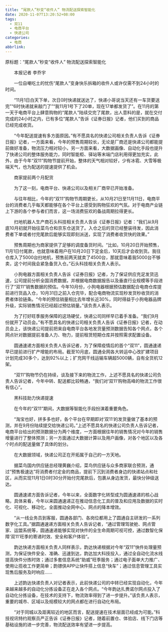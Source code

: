 ```yaml
---
title: “尾款人”秒变“收件人” 物流配送探索智能化
date: 2020-11-07T13:20:52+08:00
tags:
  - 双11
  - 电商平台
  - 快递公司
categories:
  - 电商
abbrlink:
---
```


原标题：“尾款人”秒变“收件人” 物流配送探索智能化

　　本报记者 李乔宇

　　一位自嘲吃土的忧伤“尾款人”变身快乐拆箱的收件人或许仅需不到24小时的时间。

　　“11月1日白天下单，次日0时快递就送达了，快递小哥说当天还有一车货要送完”“6时快递就来敲门了”“我11月1号下了20单，现在17单都发货了”。在11月的第一天于电商平台上肆意购物的“尾款人”陆续交完了尾款，出人意料的是，就在交付完成的24小时之内，已有多位“尾款人”告诉《证券日报》记者，他们买到的商品已经完成收货。

　　“今年配送提速有多方面原因。”有不愿具名的快递公司相关负责人告诉《证券日报》记者，一方面来看，今年的预售周期较长，无论是厂商还是快递公司都能提前做好准备，物流压力相对较小，另一方面来看，大数据画像、自动化手段也提升了快递公司的整体服务能力，同时智能柜、驿站等末端门店利用得更加充实，此外，由于今年“双11”购物节提前开始，整体的天气相对较好，少有冰雹、大雪等极端天气，也为配送的提速提供了机会。

　　商家提前两个月配货

　　为了这一刻，电商平台、快递公司以及相关厂商早已开始准备。

　　与往年相比，今年的“双11”购物节周期更长，从10月21日至11月11日，电商平台的消费者几乎每天都能够在各个平台上感受到购物狂欢的气氛。对于电商产业链上下游的各个参与者们而言，这一场消费狂欢的备战周期拉得更长。

　　扫地机器人生产商石头科技相关负责人告诉《证券日报》记者：“我们从9月底10月初就开始往菜鸟仓和京东仓送货了。入仓之后的货已经整装待发，因此消费者下单或者付完尾款后能够实现即刻派送，实现了消费者收货快的效果。”

　　预售周期也为商家提供了足够的调度备货时间。“比如，10月20日开始预售，11月1日付尾款，也就意味着用户在10月20日下定金后，10天后才会收到货。我往仓库入了5000台扫地机，预售前两天就卖了4500台，那就意味着我5000台不够卖，这个时间我会紧急备货入仓。”石头科技相关负责人表示。

　　小狗电器方面相关负责人告诉《证券日报》记者，为了保证供应充足发货迅速，公司提前分析全国消费数据，并根据电商数据报告以及垂直行业规模等手段进行了“双11”销售数据的预估。今年10月份，小狗电器根据预估数据配合电商仓库提前进行货品入仓，10月31日之前入仓完毕，配合电商物流实现秒发货秒收货的消费者体验链条。“今年的预估销量相比去年增长近30%，同时得益于小狗电器品牌升级，实际销售情况已经超过预估销量。”该负责人表示。

　　为了打好旺季服务保障的这场硬仗，快递公司同样早已着手准备。“我们9月份就开了动员会。”有不愿具名的快递公司相关负责人告诉《证券日报》记者，在动员会上，该快递公司提前把来自电商平台各地发货量预测数据告知各个网点，各个网点针对数据提前准备人力、物力，提前租赁短期仓库并按照需求配置设备。

　　圆通速递方面相关负责人告诉记者，为了保障疫情后的首个“双11”，圆通速递早已提前进行扩产增能的布局。截至10月底，圆通全网各大转运中心改扩建项目计划完成30多个，达到92%以上；扩充网干线运输车辆超5000辆，自有全货机12架。

　　“双11”购物节仍在持续，谈及接下来的物流工作，上述不愿具名的快递公司负责人告诉记者，今年中转、配送都比较畅通，“我们对‘双11’购物高峰的物流工作很有信心”。

　　黑科技助力快递提速

　　在今年的“双11”期间，大数据等智能化手段扮演着重要角色。

　　“淘宝也好，拼多多也好，各个平台在早期即对‘双11’的发货量做了基本的预测，并在9月份陆续提交给快递公司。”上述不愿具名的快递公司负责人告诉记者，电商平台给出的预测数据分为两个维度，一方面根据往年的销售情况对今年的销售增量进行了整体预测；另一方面通过大数据计算以及用户画像，对各个地区以及各个时点的配送量做了具体的划分。

　　在大数据领域，快递公司正在开拓属于自己的一方天地。

　　据菜鸟国内供应链总经理黄巍介绍，菜鸟供应链与众多商家联合预测，通过“预售极速达”将消费者付定金的商品，提前下沉到消费者身边的快递站点和社区，从而实现11月1日0时30分开始付完尾款后，包裹从身边发货，最快分钟级送达。

　　圆通速递方面告诉记者，今年以来，全面数字化转型成为圆通速递的核心战略，具体来看，今年以来圆通速递正在推动信息化工具的普及和应用及数据的实时化、可视化、移动化，全面推动全网中心、网点的降本增效。

　　“从一线业务员到客服，圆通各部门、各岗位都用上了圆通自主研发的一系列数字化工具。”据圆通速递方面相关负责人告诉记者，“通过管理驾驶舱、网点管家、运盟系统等，圆通速递能够实现对快件的全生命周期可视可控，通过数智化保障‘双11’旺季的寄递时效、安全和客户体验”。

　　韵达快递方面相关负责人同样表示，韵达快递根据对今年“双11”快件处理量预测，为保证快件安全、准确、迅速到达，韵达加大科技投入，通过全自动化流水线提高快件分拣时效；通过多套信息系统“助威”旺季服务；通过电子面单大力推广、使用让揽收工作更简单；韵镖侠APP让快件搭上信息“快车”；通过信息管理工具实现售后服务及时响应……

　　上述韵达快递负责人对记者表示，此前快递公司的中转已经实现自动化，今年来越来越多的自动化分拣设备正在走入各个网点。“今年韵达扎赉诺尔网点投入了自动化分拣设备，在技术的支持下，物流效率得到了进一步提升。”该负责人表示，重要的城市、区域以及规模较大的网点都在进行自动化布局。

　　“对于同城以及距离较近的地区而言，配送提速在技术层面已经成为可能。”科技视讯特约观察员严正告诉《证券日报》记者，随着前置仓、体验店、线下门店等基础设施的进一步完善，物流配送效率有望进一步提高。